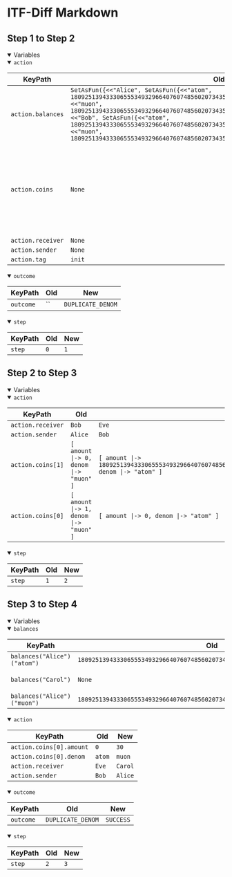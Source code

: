 # ITF-Diff Markdown

## Step 1 to Step 2

<details open>

<summary>Variables</summary>

<details open>

<summary><code>action</code></summary>


|KeyPath|Old|New|
|-|-|-|
|`action.balances`|`SetAsFun({<<"Alice", SetAsFun({<<"atom", 1809251394333065553493296640760748560207343510400633813116524750123642650623>>, <<"muon", 1809251394333065553493296640760748560207343510400633813116524750123642650623>>})>>, <<"Bob", SetAsFun({<<"atom", 1809251394333065553493296640760748560207343510400633813116524750123642650623>>, <<"muon", 1809251394333065553493296640760748560207343510400633813116524750123642650623>>})>>})`|`None`|
|`action.coins`|`None`|`<<[ amount \|-> 1, denom \|-> "muon" ], [ amount \|-> 0, denom \|-> "muon" ]>>`|
|`action.receiver`|`None`|`"Bob"`|
|`action.sender`|`None`|`"Alice"`|
|`action.tag`|`init`|`send`|

</details>
<details open>

<summary><code>outcome</code></summary>


|KeyPath|Old|New|
|-|-|-|
|`outcome`|``|`DUPLICATE_DENOM`|

</details>
<details open>

<summary><code>step</code></summary>


|KeyPath|Old|New|
|-|-|-|
|`step`|`0`|`1`|

</details>

</details>

## Step 2 to Step 3

<details open>

<summary>Variables</summary>

<details open>

<summary><code>action</code></summary>


|KeyPath|Old|New|
|-|-|-|
|`action.receiver`|`Bob`|`Eve`|
|`action.sender`|`Alice`|`Bob`|
|`action.coins[1]`|`[ amount \|-> 0, denom \|-> "muon" ]`|`[ amount \|-> 1809251394333065553493296640760748560207343510400633813116524750123642650622, denom \|-> "atom" ]`|
|`action.coins[0]`|`[ amount \|-> 1, denom \|-> "muon" ]`|`[ amount \|-> 0, denom \|-> "atom" ]`|

</details>
<details open>

<summary><code>step</code></summary>


|KeyPath|Old|New|
|-|-|-|
|`step`|`1`|`2`|

</details>

</details>

## Step 3 to Step 4

<details open>

<summary>Variables</summary>

<details open>

<summary><code>balances</code></summary>


|KeyPath|Old|New|
|-|-|-|
|`balances("Alice")("atom")`|`1809251394333065553493296640760748560207343510400633813116524750123642650623`|`1`|
|`balances("Carol")`|`None`|`SetAsFun({<<"atom", 1809251394333065553493296640760748560207343510400633813116524750123642650622>>, <<"muon", 30>>})`|
|`balances("Alice")("muon")`|`1809251394333065553493296640760748560207343510400633813116524750123642650623`|`1809251394333065553493296640760748560207343510400633813116524750123642650593`|

</details>
<details open>

<summary><code>action</code></summary>


|KeyPath|Old|New|
|-|-|-|
|`action.coins[0].amount`|`0`|`30`|
|`action.coins[0].denom`|`atom`|`muon`|
|`action.receiver`|`Eve`|`Carol`|
|`action.sender`|`Bob`|`Alice`|

</details>
<details open>

<summary><code>outcome</code></summary>


|KeyPath|Old|New|
|-|-|-|
|`outcome`|`DUPLICATE_DENOM`|`SUCCESS`|

</details>
<details open>

<summary><code>step</code></summary>


|KeyPath|Old|New|
|-|-|-|
|`step`|`2`|`3`|

</details>

</details>

